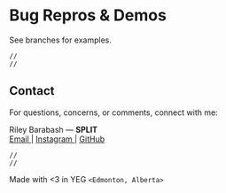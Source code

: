 # Bug Repros & Demos

See branches for examples.

```
//
//
```

## Contact

For questions, concerns, or comments, connect with me:

Riley Barabash — **SPLIT**\
[ Email ](mailto:riley@rileybarabash.com) | [ Instagram ](https://www.instagram.com/rileybarabash) | [ GitHub ](https://github.com/rileybarabash)

```
//
//
```

Made with <3 in YEG `<Edmonton, Alberta>`
